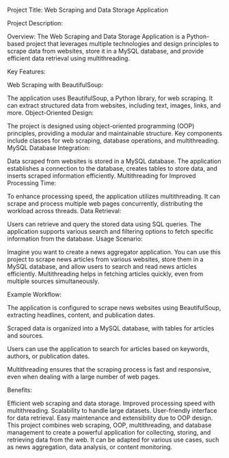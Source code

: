 Project Title: Web Scraping and Data Storage Application

Project Description:

Overview:
The Web Scraping and Data Storage Application is a Python-based project that leverages multiple technologies and design principles to scrape data from websites, store it in a MySQL database, and provide efficient data retrieval using multithreading.

Key Features:

Web Scraping with BeautifulSoup:

The application uses BeautifulSoup, a Python library, for web scraping. It can extract structured data from websites, including text, images, links, and more.
Object-Oriented Design:

The project is designed using object-oriented programming (OOP) principles, providing a modular and maintainable structure. Key components include classes for web scraping, database operations, and multithreading.
MySQL Database Integration:

Data scraped from websites is stored in a MySQL database. The application establishes a connection to the database, creates tables to store data, and inserts scraped information efficiently.
Multithreading for Improved Processing Time:

To enhance processing speed, the application utilizes multithreading. It can scrape and process multiple web pages concurrently, distributing the workload across threads.
Data Retrieval:

Users can retrieve and query the stored data using SQL queries. The application supports various search and filtering options to fetch specific information from the database.
Usage Scenario:

Imagine you want to create a news aggregator application. You can use this project to scrape news articles from various websites, store them in a MySQL database, and allow users to search and read news articles efficiently. Multithreading helps in fetching articles quickly, even from multiple sources simultaneously.

Example Workflow:

The application is configured to scrape news websites using BeautifulSoup, extracting headlines, content, and publication dates.

Scraped data is organized into a MySQL database, with tables for articles and sources.

Users can use the application to search for articles based on keywords, authors, or publication dates.

Multithreading ensures that the scraping process is fast and responsive, even when dealing with a large number of web pages.

Benefits:

Efficient web scraping and data storage.
Improved processing speed with multithreading.
Scalability to handle large datasets.
User-friendly interface for data retrieval.
Easy maintenance and extensibility due to OOP design.
This project combines web scraping, OOP, multithreading, and database management to create a powerful application for collecting, storing, and retrieving data from the web. It can be adapted for various use cases, such as news aggregation, data analysis, or content monitoring.